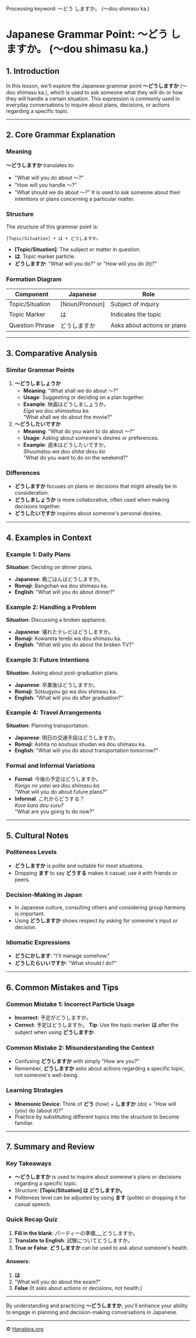 Processing keyword: ～どう しますか。 (～dou shimasu ka.)
# Japanese Grammar Point: ～どう しますか。 (～dou shimasu ka.)

## 1. Introduction
In this lesson, we'll explore the Japanese grammar point **～どうしますか** (～dou shimasu ka.), which is used to ask someone what they will do or how they will handle a certain situation. This expression is commonly used in everyday conversations to inquire about plans, decisions, or actions regarding a specific topic.

---
## 2. Core Grammar Explanation
### Meaning
**～どうしますか** translates to:
- "What will you do about ～?"
- "How will you handle ～?"
- "What should we do about ～?"
It is used to ask someone about their intentions or plans concerning a particular matter.
### Structure
The structure of this grammar point is:
```plaintext
[Topic/Situation] + は + どうしますか。
```
- **[Topic/Situation]**: The subject or matter in question.
- **は**: Topic marker particle.
- **どうしますか**: "What will you do?" or "How will you do (it)?"
### Formation Diagram
| Component         | Japanese            | Role                           |
|-------------------|---------------------|--------------------------------|
| Topic/Situation   | [Noun/Pronoun]      | Subject of inquiry             |
| Topic Marker      | は                   | Indicates the topic            |
| Question Phrase   | どうしますか         | Asks about actions or plans    |
---
## 3. Comparative Analysis
### Similar Grammar Points
1. **～どうしましょうか**
   - **Meaning**: "What shall we do about ～?"
   - **Usage**: Suggesting or deciding on a plan together.
   - **Example**: 映画はどうしましょうか。  
     *Eiga wa dou shimashou ka.*  
     "What shall we do about the movie?"
2. **～どうしたいですか**
   - **Meaning**: "What do you want to do about ～?"
   - **Usage**: Asking about someone's desires or preferences.
   - **Example**: 週末はどうしたいですか。  
     *Shuumatsu wa dou shitai desu ka.*  
     "What do you want to do on the weekend?"
### Differences
- **どうしますか** focuses on plans or decisions that might already be in consideration.
- **どうしましょうか** is more collaborative, often used when making decisions together.
- **どうしたいですか** inquires about someone's personal desires.
---
## 4. Examples in Context
### Example 1: Daily Plans
**Situation**: Deciding on dinner plans.
- **Japanese**: 晩ごはんはどうしますか。
- **Romaji**: Bangohan wa dou shimasu ka.
- **English**: "What will you do about dinner?"
### Example 2: Handling a Problem
**Situation**: Discussing a broken appliance.
- **Japanese**: 壊れたテレビはどうしますか。
- **Romaji**: Kowareta terebi wa dou shimasu ka.
- **English**: "What will you do about the broken TV?"
### Example 3: Future Intentions
**Situation**: Asking about post-graduation plans.
- **Japanese**: 卒業後はどうしますか。
- **Romaji**: Sotsugyou go wa dou shimasu ka.
- **English**: "What will you do after graduation?"
### Example 4: Travel Arrangements
**Situation**: Planning transportation.
- **Japanese**: 明日の交通手段はどうしますか。
- **Romaji**: Ashita no koutsuu shudan wa dou shimasu ka.
- **English**: "What will you do about transportation tomorrow?"
### Formal and Informal Variations
- **Formal**: 今後の予定はどうしますか。  
  *Kongo no yotei wa dou shimasu ka.*  
  "What will you do about future plans?"
- **Informal**: これからどうする？  
  *Kore kara dou suru?*  
  "What are you going to do now?"
---
## 5. Cultural Notes
### Politeness Levels
- **どうしますか** is polite and suitable for most situations.
- Dropping **ます** to say **どうする** makes it casual; use it with friends or peers.
### Decision-Making in Japan
- In Japanese culture, consulting others and considering group harmony is important.
- Using **どうしますか** shows respect by asking for someone's input or decision.
### Idiomatic Expressions
- **どうにかします**: "I'll manage somehow."
- **どうしたらいいですか**: "What should I do?"
---
## 6. Common Mistakes and Tips
### Common Mistake 1: Incorrect Particle Usage
- **Incorrect**: 予定がどうしますか。
- **Correct**: 予定はどうしますか。
**Tip**: Use the topic marker **は** after the subject when using **どうしますか**.
### Common Mistake 2: Misunderstanding the Context
- Confusing **どうしますか** with simply "How are you?"
- Remember, **どうしますか** asks about actions regarding a specific topic, not someone's well-being.
### Learning Strategies
- **Mnemonic Device**: Think of **どう** (how) + **しますか** (do) = "How will (you) do (about it)?"
- Practice by substituting different topics into the structure to become familiar.
---
## 7. Summary and Review
### Key Takeaways
- **～どうしますか** is used to inquire about someone's plans or decisions regarding a specific topic.
- Structure: **[Topic/Situation] は どうしますか。**
- Politeness level can be adjusted by using **ます** (polite) or dropping it for casual speech.
### Quick Recap Quiz
1. **Fill in the blank**: パーティーの準備___どうしますか。
2. **Translate to English**: 試験についてどうしますか。
3. **True or False**: **どうしますか** can be used to ask about someone's health.
#### Answers:
1. **は**
2. "What will you do about the exam?"
3. **False** (It asks about actions or decisions, not health.)
---
By understanding and practicing **～どうしますか**, you'll enhance your ability to engage in planning and decision-making conversations in Japanese.


---

© [Hanabira.org](https://hanabira.org)
